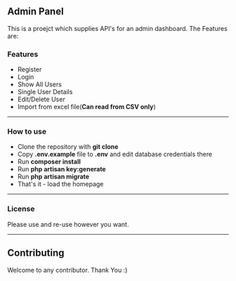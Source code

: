 ## Admin Panel
This is a proejct which supplies API's for an admin dashboard. The Features are:

### Features
- Register
- Login
- Show All Users
- Single User Details
- Edit/Delete User
- Import from excel file(__Can read from CSV only__)

---

### How to use

- Clone the repository with __git clone__
- Copy __.env.example__ file to __.env__ and edit database credentials there
- Run __composer install__
- Run __php artisan key:generate__
- Run __php artisan migrate__
- That's it - load the homepage

---

### License

Please use and re-use however you want.

---

## Contributing

Welcome to any contributor. Thank You :) 
